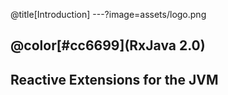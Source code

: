 @title[Introduction]
---?image=assets/logo.png 

## @color[#cc6699](RxJava 2.0)
Reactive Extensions for the JVM
---

